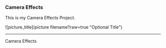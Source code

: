 ### Camera Effects

This is my Camera Effects Project.

![picture_title](picture filename?raw=true "Optional Title")

***

Camera Effects

